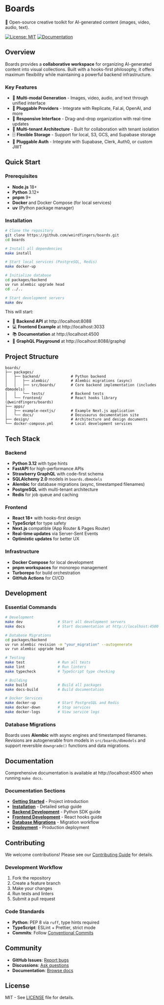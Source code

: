 # Boards

🎨 Open-source creative toolkit for AI-generated content (images, video, audio, text).

[![License: MIT](https://img.shields.io/badge/License-MIT-yellow.svg)](https://opensource.org/licenses/MIT)
[![Documentation](https://img.shields.io/badge/docs-docusaurus-blue)](http://localhost:4500)

## Overview

Boards provides a **collaborative workspace** for organizing AI-generated content into visual collections. Built with a hooks-first philosophy, it offers maximum flexibility while maintaining a powerful backend infrastructure.

### Key Features

- 🎨 **Multi-modal Generation** - Images, video, audio, and text through unified interface
- 🔌 **Pluggable Providers** - Integrate with Replicate, Fal.ai, OpenAI, and more
- 📱 **Responsive Interface** - Drag-and-drop organization with real-time updates
- 👥 **Multi-tenant Architecture** - Built for collaboration with tenant isolation
- 🗄️ **Flexible Storage** - Support for local, S3, GCS, and Supabase storage
- 🔐 **Pluggable Auth** - Integrate with Supabase, Clerk, Auth0, or custom JWT

## Quick Start

### Prerequisites

- **Node.js** 18+
- **Python** 3.12+
- **pnpm** 9+
- **Docker** and Docker Compose (for local services)
- **uv** (Python package manager)

### Installation

```bash
# Clone the repository
git clone https://github.com/weirdfingers/boards.git
cd boards

# Install all dependencies
make install

# Start local services (PostgreSQL, Redis)
make docker-up

# Initialize database
cd packages/backend
uv run alembic upgrade head
cd ../..

# Start development servers
make dev
```

This will start:

- 🚀 **Backend API** at http://localhost:8088
- 💻 **Frontend Example** at http://localhost:3033
- 📚 **Documentation** at http://localhost:4500
- 🔧 **GraphQL Playground** at http://localhost:8088/graphql

## Project Structure

```
boards/
├── packages/
│   ├── backend/              # Python backend
│   │   ├── alembic/          # Alembic migrations (async)
│   │   ├── src/boards/       # Core backend implementation (includes dbmodels)
│   │   └── tests/            # Backend tests
│   └── frontend/             # React hooks library (@weirdfingers/boards)
├── apps/
│   ├── example-nextjs/       # Example Next.js application
│   └── docs/                 # Docusaurus documentation site
├── design/                   # Architecture and design documents
└── docker-compose.yml        # Local development services
```

## Tech Stack

### Backend

- **Python 3.12** with type hints
- **FastAPI** for high-performance APIs
- **Strawberry GraphQL** with code-first schema
- **SQLAlchemy 2.0** models in `boards.dbmodels`
- **Alembic** for database migrations (async, timestamped filenames)
- **PostgreSQL** with multi-tenant architecture
- **Redis** for job queue and caching

### Frontend

- **React 18+** with hooks-first design
- **TypeScript** for type safety
- **Next.js** compatible (App Router & Pages Router)
- **Real-time updates** via Server-Sent Events
- **Optimistic updates** for better UX

### Infrastructure

- **Docker Compose** for local development
- **pnpm workspaces** for monorepo management
- **Turborepo** for build orchestration
- **GitHub Actions** for CI/CD

## Development

### Essential Commands

```bash
# Development
make dev                # Start all development servers
make docs               # Start documentation at http://localhost:4500

# Database Migrations
cd packages/backend
uv run alembic revision -m "your_migration" --autogenerate
uv run alembic upgrade head

# Testing
make test               # Run all tests
make lint               # Run linters
make typecheck          # TypeScript type checking

# Building
make build              # Build all packages
make docs-build         # Build documentation

# Docker Services
make docker-up          # Start PostgreSQL and Redis
make docker-down        # Stop services
make docker-logs        # View service logs
```

### Database Migrations

Boards uses **Alembic** with async engines and timestamped filenames. Revisions are autogenerable from models in `src/boards/dbmodels` and support reversible `downgrade()` functions and data migrations.

## Documentation

Comprehensive documentation is available at http://localhost:4500 when running `make docs`.

### Documentation Sections

- **[Getting Started](http://localhost:4500/docs/intro)** - Project introduction
- **[Installation](http://localhost:4500/docs/installation)** - Detailed setup guide
- **[Backend Development](http://localhost:4500/docs/backend/getting-started)** - Python SDK guide
- **[Frontend Development](http://localhost:4500/docs/frontend/getting-started)** - React hooks guide
- **[Database Migrations](http://localhost:4500/docs/backend/migrations)** - Migration workflow
- **[Deployment](http://localhost:4500/docs/deployment/overview)** - Production deployment

## Contributing

We welcome contributions! Please see our [Contributing Guide](http://localhost:4500/docs/guides/contributing) for details.

### Development Workflow

1. Fork the repository
2. Create a feature branch
3. Make your changes
4. Run tests and linters
5. Submit a pull request

### Code Standards

- **Python**: PEP 8 via `ruff`, type hints required
- **TypeScript**: ESLint + Prettier, strict mode
- **Commits**: Follow [Conventional Commits](https://conventionalcommits.org/)

## Community

- **GitHub Issues**: [Report bugs](https://github.com/weirdfingers/boards/issues)
- **Discussions**: [Ask questions](https://github.com/weirdfingers/boards/discussions)
- **Documentation**: [Browse docs](https://weirdfingers.github.io/boards/)

## License

MIT - See [LICENSE](LICENSE) file for details.

